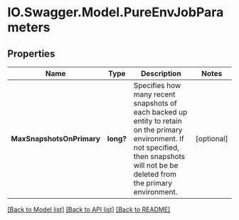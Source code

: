 # IO.Swagger.Model.PureEnvJobParameters
## Properties

Name | Type | Description | Notes
------------ | ------------- | ------------- | -------------
**MaxSnapshotsOnPrimary** | **long?** | Specifies how many recent snapshots of each backed up entity to retain on the primary environment. If not specified, then snapshots will not be be deleted from the primary environment. | [optional] 

[[Back to Model list]](../README.md#documentation-for-models) [[Back to API list]](../README.md#documentation-for-api-endpoints) [[Back to README]](../README.md)

